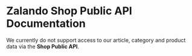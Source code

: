 # Zalando Shop Public API Documentation

We currently do not support access to our article, category and product data via the **Shop Public API**.
